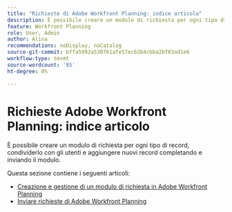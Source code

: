 ```yaml
---
title: "Richieste di Adobe Workfront Planning: indice articolo"
description: È possibile creare un modulo di richiesta per ogni tipo di record, condividerlo con gli utenti e aggiungere nuovi record completando e inviando il modulo.
feature: Workfront Planning
role: User, Admin
author: Alina
recommendations: noDisplay, noCatalog
source-git-commit: bffa5992a530761afe57ec62b4cbba2bf03ad1e6
workflow-type: tm+mt
source-wordcount: '85'
ht-degree: 0%

---
```


# Richieste Adobe Workfront Planning: indice articolo

È possibile creare un modulo di richiesta per ogni tipo di record, condividerlo con gli utenti e aggiungere nuovi record completando e inviando il modulo.

Questa sezione contiene i seguenti articoli:

* [Creazione e gestione di un modulo di richiesta in Adobe Workfront Planning](/help/quicksilver/planning/requests/create-request-form.md)
* [Inviare richieste di Adobe Workfront Planning](/help/quicksilver/planning/requests/submit-requests.md)